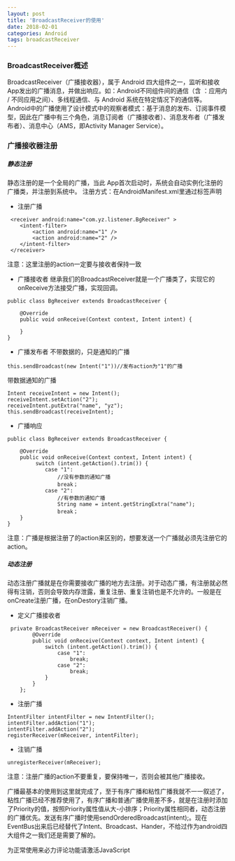```yaml
---
layout: post
title: 'BroadcastReceiver的使用'
date: 2018-02-01
categories: Android
tags: broadcastReceiver
---
```

### BroadcastReceiver概述

BroadcastReceiver（广播接收器），属于 Android 四大组件之一，监听和接收App发出的广播消息，并做出响应。如：Android不同组件间的通信（含 ：应用内 / 不同应用之间）、多线程通信、与 Android 系统在特定情况下的通信等。Android中的广播使用了设计模式中的观察者模式：基于消息的发布、订阅事件模型，因此在广播中有三个角色，消息订阅者（广播接收者）、消息发布者（广播发布者）、消息中心（AMS，即Activity Manager Service）。

### 广播接收器注册

##### 静态注册
静态注册的是一个全局的广播，当此 App首次启动时，系统会自动实例化注册的广播类，并注册到系统中。
注册方式：在AndroidManifest.xml里通过<receive>标签声明

- 注册广播
```android
 <receiver android:name="com.yz.listener.BgReceiver" >
    <intent-filter>
        <action android:name="1" />
        <action android:name="2" />
    </intent-filter>
 </receiver>
```
注意：这里注册的action一定要与接收者保持一致

- 广播接收者
继承我们的BroadcastReceiver就是一个广播类了，实现它的onReceive方法接受广播，实现回调。
```android
public class BgReceiver extends BroadcastReceiver {

    @Override
    public void onReceive(Context context, Intent intent) {
       
    }
}
```

- 广播发布者
不带数据的，只是通知的广播
```android
this.sendBroadcast(new Intent("1"))//发布action为"1"的广播
```
带数据通知的广播
```android
Intent receiveIntent = new Intent();
receiveIntent.setAction("2");
receiveIntent.putExtra("name", "yz");
this.sendBroadcast(receiveIntent);
```
- 广播响应
```android
public class BgReceiver extends BroadcastReceiver {

    @Override
    public void onReceive(Context context, Intent intent) {
         switch (intent.getAction().trim()) {
            case "1":
				//没有参数的通知广播
				break；
			case "2":
				//有参数的通知广播
				String name = intent.getStringExtra("name");
				break；
    }
}
```
注意：广播是根据注册了的action来区别的，想要发送一个广播就必须先注册它的action。

##### 动态注册
动态注册广播就是在你需要接收广播的地方去注册。对于动态广播，有注册就必然得有注销，否则会导致内存泄露，重复注册、重复注销也是不允许的。一般是在onCreate注册广播，在onDestory注销广播。

- 定义广播接收者
```android
 private BroadcastReceiver mReceiver = new BroadcastReceiver() {
        @Override
        public void onReceive(Context context, Intent intent) {
            switch (intent.getAction().trim()) {
                case "1":                    
                    break;
                case "2":                   
                    break;
            }
        }
    };
```

- 注册广播
```android
IntentFilter intentFilter = new IntentFilter();
intentFilter.addAction("1");
intentFilter.addAction("2");
registerReceiver(mReceiver, intentFilter);
```
- 注销广播
```android
unregisterReceiver(mReceiver);
```
注意：注册广播的action不要重复，要保持唯一，否则会被其他广播接收。

广播最基本的使用到这里就完成了，至于有序广播和粘性广播我就不一一叙述了，粘性广播已经不推荐使用了，有序广播和普通广播使用差不多，就是在注册时添加了Priority的值，按照Priority属性值从大-小排序；Priority属性相同者，动态注册的广播优先。发送有序广播时使用sendOrderedBroadcast(intent);。现在EventBus出来后已经替代了Intent、Broadcast、Hander，不给过作为android四大组件之一我们还是需要了解的。




<!-- 来必力City版安装代码 -->
<div id="lv-container" data-id="city" data-uid="MTAyMC8zMjU2Ny85MTI4">
<script type="text/javascript">
   (function(d, s) {
   var j, e = d.getElementsByTagName(s)[0];

   if (typeof LivereTower === 'function') { return; }

   j = d.createElement(s);
   j.src = 'https://cdn-city.livere.com/js/embed.dist.js';
   j.async = true;

   e.parentNode.insertBefore(j, e);
   })(document, 'script');
</script>
<noscript> 为正常使用来必力评论功能请激活JavaScript</noscript>
</div>
<!-- City版安装代码已完成 -->